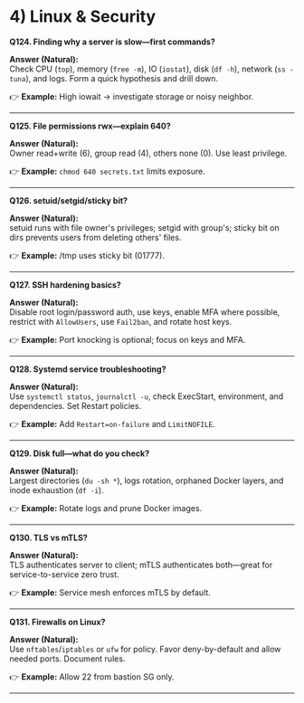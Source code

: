 # 4) Linux & Security

**Q124. Finding why a server is slow—first commands?**

**Answer (Natural):**  
Check CPU (`top`), memory (`free -m`), IO (`iostat`), disk (`df -h`), network (`ss -tuna`), and logs. Form a quick hypothesis and drill down.


👉 **Example:** High iowait → investigate storage or noisy neighbor.


---

**Q125. File permissions rwx—explain 640?**

**Answer (Natural):**  
Owner read+write (6), group read (4), others none (0). Use least privilege.


👉 **Example:** `chmod 640 secrets.txt` limits exposure.


---

**Q126. setuid/setgid/sticky bit?**

**Answer (Natural):**  
setuid runs with file owner's privileges; setgid with group's; sticky bit on dirs prevents users from deleting others' files.


👉 **Example:** /tmp uses sticky bit (01777).


---

**Q127. SSH hardening basics?**

**Answer (Natural):**  
Disable root login/password auth, use keys, enable MFA where possible, restrict with `AllowUsers`, use `Fail2ban`, and rotate host keys.


👉 **Example:** Port knocking is optional; focus on keys and MFA.


---

**Q128. Systemd service troubleshooting?**

**Answer (Natural):**  
Use `systemctl status`, `journalctl -u`, check ExecStart, environment, and dependencies. Set Restart policies.


👉 **Example:** Add `Restart=on-failure` and `LimitNOFILE`.


---

**Q129. Disk full—what do you check?**

**Answer (Natural):**  
Largest directories (`du -sh *`), logs rotation, orphaned Docker layers, and inode exhaustion (`df -i`).


👉 **Example:** Rotate logs and prune Docker images.


---

**Q130. TLS vs mTLS?**

**Answer (Natural):**  
TLS authenticates server to client; mTLS authenticates both—great for service-to-service zero trust.


👉 **Example:** Service mesh enforces mTLS by default.


---

**Q131. Firewalls on Linux?**

**Answer (Natural):**  
Use `nftables`/`iptables` or `ufw` for policy. Favor deny-by-default and allow needed ports. Document rules.


👉 **Example:** Allow 22 from bastion SG only.


---
